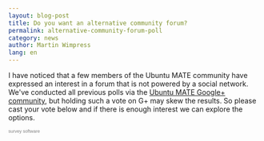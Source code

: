 ```yaml
---
layout: blog-post
title: Do you want an alternative community forum?
permalink: alternative-community-forum-poll
category: news
author: Martin Wimpress
lang: en
---
```


I have noticed that a few members of the Ubuntu MATE community have
expressed an interest in a forum that is not powered by a social network.
We've conducted all previous polls via the
[Ubuntu MATE Google+ community](/communtiy/), but holding such a vote on
G+ may skew the results. So please cast your vote below and if there is
enough interest we can explore the options.

<script type="text/javascript" src="https://host1.easypolls.net/ext/scripts/emPoll.js?p=540a35dbe4b0b67376449631"></script><a class="OPP-powered-by" href="http://www.objectplanet.com/opinio/" style="text-decoration:none;"><div style="font: 9px arial; color: gray;">survey software</div></a>


